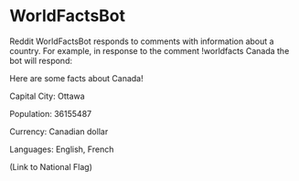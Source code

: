 # WorldFactsBot
Reddit WorldFactsBot responds to comments with information about a country. For example, in response to the comment !worldfacts Canada
the bot will respond:

Here are some facts about Canada!

Capital City: Ottawa

Population: 36155487

Currency: Canadian dollar

Languages: English, French

(Link to National Flag)
